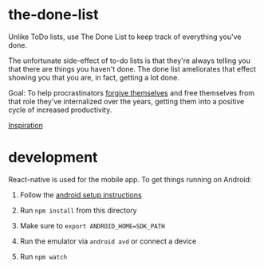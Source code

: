 # the-done-list

Unlike ToDo lists, use The Done List to keep track of everything you've done.

The unfortunate side-effect of to-do lists is that they're always telling
you that there are things you haven't done. The done list ameliorates that
effect showing you that you are, in fact, getting a lot done.

Goal: To help procrastinators [forgive themselves][1] and free themselves
from that role they've internalized over the years, getting them into a
positive cycle of increased productivity.

[Inspiration][2]

[1]: http://digest.bps.org.uk/2010/05/cure-for-procrastination-forgive.html
[2]: https://news.ycombinator.com/item?id=10271090

# development

React-native is used for the mobile app. To get things running on Android:

1. Follow the [android setup instructions](https://facebook.github.io/react-native/docs/android-setup.html#content)

2. Run `npm install` from this directory

3. Make sure to `export ANDROID_HOME=SDK_PATH`

4. Run the emulator via `android avd` or connect a device

5. Run `npm watch`
